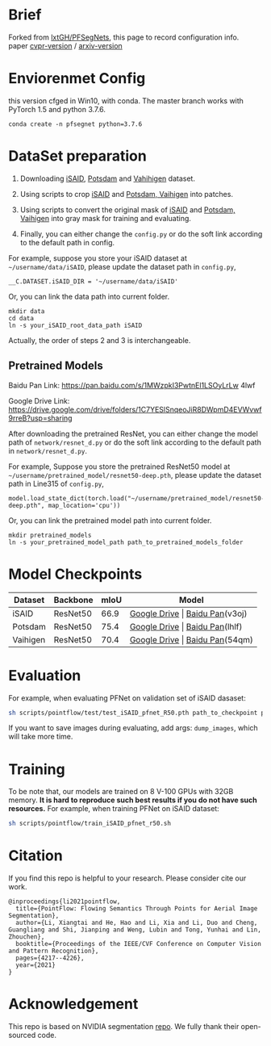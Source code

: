 # Brief
Forked from [lxtGH/PFSegNets](https://github.com/lxtGH/PFSegNets), this page to record configuration info.    
paper [cvpr-version](https://openaccess.thecvf.com/content/CVPR2021/papers/Li_PointFlow_Flowing_Semantics_Through_Points_for_Aerial_Image_Segmentation_CVPR_2021_paper.pdf) / [arxiv-version](https://arxiv.org/pdf/2103.06564v1.pdf)

# Enviorenmet Config
this version cfged in Win10, with conda.
The master branch works with PyTorch 1.5 and python 3.7.6.
```
conda create -n pfsegnet python=3.7.6

```

# DataSet preparation
1. Downloading [iSAID](https://captain-whu.github.io/iSAID/), [Potsdam](https://www2.isprs.org/commissions/comm2/wg4/benchmark/2d-sem-label-potsdam/) and
 [Vahihigen](https://www2.isprs.org/commissions/comm2/wg4/benchmark/2d-sem-label-vaihingen/) dataset.
 
2. Using scripts to crop [iSAID](tools/split_iSAID.py) and [Potsdam, Vaihigen](tools/split_isprs.py) into patches.
3. Using scripts to convert the original mask of [iSAID](tools/convert_iSAID_mask2graymask.py) and [Potsdam, Vaihigen](tools/convert_isprs_mask2graymask.py) 
into gray mask for training and evaluating.
4. Finally, you can either change the `config.py` or do the soft link according to the default path in config.

For example, suppose you store your iSAID dataset at `~/username/data/iSAID`, please update the dataset path in `config.py`,
```
__C.DATASET.iSAID_DIR = '~/username/data/iSAID'
``` 
Or, you can link the data path into current folder.

```
mkdir data 
cd data
ln -s your_iSAID_root_data_path iSAID
```

Actually, the order of steps 2 and 3 is interchangeable.

## Pretrained Models

Baidu Pan Link: https://pan.baidu.com/s/1MWzpkI3PwtnEl1LSOyLrLw  4lwf 

Google Drive Link: https://drive.google.com/drive/folders/1C7YESlSnqeoJiR8DWpmD4EVWvwf9rreB?usp=sharing

After downloading the pretrained ResNet, you can either change the model path of `network/resnet_d.py` or do the soft link according to the default path in `network/resnet_d.py`.

For example, 
Suppose you store the pretrained ResNet50 model at `~/username/pretrained_model/resnet50-deep.pth`, please update the 
dataset path in Line315 of `config.py`,
```
model.load_state_dict(torch.load("~/username/pretrained_model/resnet50-deep.pth", map_location='cpu'))
```
Or, you can link the pretrained model path into current folder.
```
mkdir pretrained_models
ln -s your_pretrained_model_path path_to_pretrained_models_folder
```

# Model Checkpoints

  <table><thead><tr><th>Dataset</th><th>Backbone</th><th>mIoU</th><th>Model</th></tr></thead><tbody>
<tr><td>iSAID</td><td>ResNet50</td><td>66.9</td><td><a href="https://drive.google.com/file/d/1igB0y-5IybcIxf0cALFoqh0Pg36OxWR-/view?usp=sharing" target="_blank" rel="noopener noreferrer">Google Drive</a>&nbsp;|&nbsp;<a href="https://pan.baidu.com/s/1xX2DXdQ5SdpKA3w2EAdZUA" target="_blank" rel="noopener noreferrer">Baidu Pan</a>(v3oj)</td></tr>
<tr><td>Potsdam</td><td>ResNet50</td><td>75.4</td><td><a href="https://drive.google.com/file/d/1tVvPLaMLBp55HfyDhRgmRcMOW44CSc6s/view?usp=sharing" target="_blank" rel="noopener noreferrer">Google Drive</a>&nbsp;|&nbsp;<a href="https://pan.baidu.com/s/1NX1k80NBIrA_G03AsmzZ1w" target="_blank" rel="noopener noreferrer">Baidu Pan</a>(lhlf)</td></tr>
<tr><td>Vaihigen</td><td>ResNet50</td><td>70.4</td><td><a href="https://drive.google.com/file/d/1C3FrXPo8-LuBGUJcC6PCcMP-FP8zVXXb/view?usp=sharing" rel="noopener noreferrer">Google Drive</a>&nbsp;|&nbsp;<a href="https://pan.baidu.com/s/1LSOViE817pS2XpzMPCBbwA" target="_blank" rel="noopener noreferrer">Baidu Pan</a>(54qm)</td></tr>
</tbody></table>

# Evaluation

For example, when evaluating PFNet on validation set of iSAID dasaset:
```bash
sh scripts/pointflow/test/test_iSAID_pfnet_R50.pth path_to_checkpoint path_to_save_results
```
If you want to save images during evaluating, add args: `dump_images`, which will take more time.

# Training

To be note that, our models are trained on 8 V-100 GPUs with 32GB memory.
 **It is hard to reproduce such best results if you do not have such resources.**
For example, when training PFNet on iSAID dataset:
```bash
sh scripts/pointflow/train_iSAID_pfnet_r50.sh
```

# Citation
If you find this repo is helpful to your research. Please consider cite our work.

```
@inproceedings{li2021pointflow,
  title={PointFlow: Flowing Semantics Through Points for Aerial Image Segmentation},
  author={Li, Xiangtai and He, Hao and Li, Xia and Li, Duo and Cheng, Guangliang and Shi, Jianping and Weng, Lubin and Tong, Yunhai and Lin, Zhouchen},
  booktitle={Proceedings of the IEEE/CVF Conference on Computer Vision and Pattern Recognition},
  pages={4217--4226},
  year={2021}
}
```

# Acknowledgement
This repo is based on NVIDIA segmentation [repo](https://github.com/NVIDIA/semantic-segmentation). 
We fully thank their open-sourced code.
